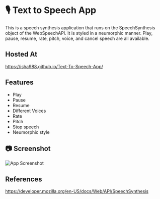 
# 🎙 Text to Speech App
This is a speech synthesis application that runs on the SpeechSynthesis object of the WebSpeechAPI.
It is styled in a neumorphic manner. Play, pause, resume, rate, pitch, voice, and cancel speech are all available. 



## Hosted At
https://isha988.github.io/Text-To-Speech-App/


## Features
- Play
- Pause
- Resume
- Different Voices
- Rate
- Pitch
- Stop speech
- Neumorphic style



## 📷 Screenshot
![App Screenshot](https://github.com/Isha988/Text-To-Speech-App/blob/main/images/mini%20reader%20%E2%80%94%20Mozilla%20Firefox%2006-Apr-22%2012_30_20%20PM.png)



## References
https://developer.mozilla.org/en-US/docs/Web/API/SpeechSynthesis
